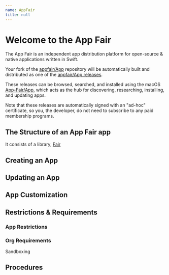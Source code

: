 ```yaml
---
name: AppFair
title: null
---
```


# Welcome to the App Fair

The App Fair is an independent app distribution platform for open-source & native applications written in Swift. 

Your fork of the [appfair/App](https://github.com/appfair/App) repository will be automatically built and distributed as one of the [appfair/App releases](https://github.com/appfair/App/releases). 

These releases can be browsed, searched, and installed using the macOS [App-Fair/App](https://github.com/App-Fair/App), which acts as the hub for discovering, researching, installing, and updating apps.

Note that these releases are automatically signed with an "ad-hoc" certificate, so you, the developer, do not need to subscribe to any paid membership programs.

## The Structure of an App Fair app

It consists of a library, [Fair](https://github.com/appfair/Fair)

## Creating an App

## Updating an App

## App Customization

## Restrictions & Requirements

### App Restrictions

### Org Requirements

Sandboxing

## Procedures 

## 
